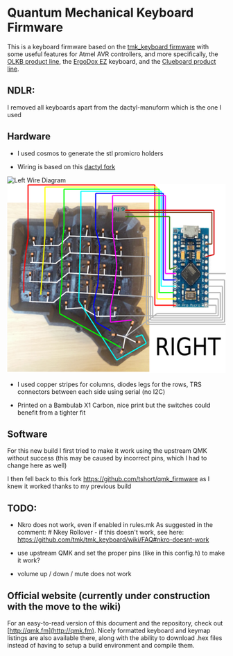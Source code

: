 # Quantum Mechanical Keyboard Firmware
This is a keyboard firmware based on the [tmk_keyboard firmware](http://github.com/tmk/tmk_keyboard) with some useful features for Atmel AVR controllers, and more specifically, the [OLKB product line](http://olkb.com), the [ErgoDox EZ](http://www.ergodox-ez.com) keyboard, and the [Clueboard product line](http://clueboard.co/).

## NDLR: 
I removed all keyboards apart from the dactyl-manuform which is the one I used

## Hardware 

- I used cosmos to generate the stl promicro holders

- Wiring is based on this [dactyl fork](https://github.com/abstracthat/dactyl-manuform)

![Left Wire Diagram](keyboards/dactyl-manuform/imgs/dactyl_manuform_left_wire_diagram.png)
![Right Wire Diagram](keyboards/dactyl-manuform/imgs/dactyl_manuform_right_wire_diagram.png)

- I used copper stripes for columns, diodes legs for the rows, TRS connectors between each side using serial (no I2C)

- Printed on a Bambulab X1 Carbon, nice print but the switches could benefit from a tighter fit 

## Software

For this new build I first tried to make it work using the upstream QMK without success 
(this may be caused by incorrect pins, which I had to change here as well)

I then fell back to this fork https://github.com/tshort/qmk_firmware as I knew it worked thanks to my previous build

## TODO:
- Nkro does not work, even if enabled in rules.mk
    As suggested in the comment: # Nkey Rollover - if this doesn't work, see here: https://github.com/tmk/tmk_keyboard/wiki/FAQ#nkro-doesnt-work

- use upstream QMK and set the proper pins (like in this config.h) to make it work? 

- volume up / down / mute does not work



## Official website (currently under construction with the move to the wiki)

For an easy-to-read version of this document and the repository, check out [http://qmk.fm](http://qmk.fm). Nicely formatted keyboard and keymap listings are also available there, along with the ability to download .hex files instead of having to setup a build environment and compile them.
